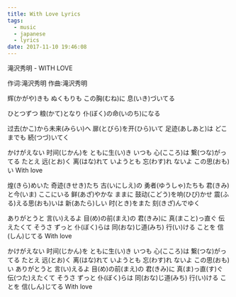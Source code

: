 ```yaml
---
title: With Love Lyrics
tags:
  - music
  - japanese
  - lyrics
date: 2017-11-10 19:46:08
---
```

滝沢秀明 - WITH LOVE

作词∶滝沢秀明
作曲∶滝沢秀明


辉(かがや)きも
ぬくもりも
この胸(むね)に
息(いき)づいてる


ひとつずつ 
粮(かて)となり
仆(ぼく)の命(いのち)になる


过去(かこ)から未来(みらい)へ 
扉(とびら)を开(ひら)いて
足迹(あしあと)は 
どこまでも 
続(つづ)いてく


かけがえない
时间(じかん)を
ともに生(い)き
いつも
心(こころ)は
繋(つな)がってる
たとえ
远(とお)く
离(はな)れて
いようとも
忘(わす)れ
ないよ
この思(おも)い
With love


煌(きら)めいた
奇迹(きせき)たち
古(いにしえ)の
勇者(ゆうしゃ)たちも
君(きみ)と今(いま) 
ここにいる 
鲜(あざ)やかな ままに
鼓动(こどう)を响(ひび)かせ 
震(ふる)える思(おも)いは
新(あたら)しい 
时(とき)をまた 
刻(きざ)んでゆく

ありがとうと
言(い)えるよ 
目(め)の前(まえ)の
君(きみ)に 
真(まこと)っ直ぐ 
伝えたくて そうさ
ずっと 
仆(ぼく)らは 
同(おな)じ道(みち)
行(い)ける 
ことを 
信(しん)じてる
With love


かけがえない
时间(じかん)を 
ともに生(い)き
いつも 
心(こころ)は 
繋(つな)がってる たとえ
远(とお)く 
离(はな)れて
いようとも
忘(わす)れ ないよ この思(おも)い
ありがとうと
言(い)えるよ 
目(め)の前(まえ)の
君(きみ)に 
真(ま)っ直(す)ぐ 
伝(つた)えたくて そうさ
ずっと
仆(ぼく)らは 
同(おな)じ道(みち)
行(い)ける ことを 信(しん)じてる
With love

